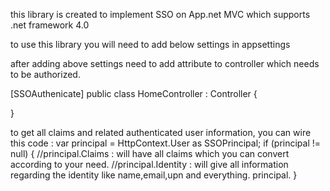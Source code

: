this library is created to implement SSO on App.net MVC which supports .net framework 4.0

to use this library you will need to add below settings in appsettings

  <appSettings>
    <add key="SSO.LoginURI" value="" />
    <add key="SSO.TokenURI" value="" />
    <add key="SSO.ClientID" value="" />
    <add key="SSO.ClientSecret" value="" />
    <add key="SSO.TenantID" value="" />
    <add key="SSO.Scope" value="" />
    <add key="SSO.RedirectURI" value="" />
  </appSettings>




after adding above settings need to add attribute to controller which needs to be authorized.

[SSOAuthenicate]
 public class HomeController : Controller
 {
 
 }
 

to get all claims and related authenticated user information, you can wire this code :
var principal = HttpContext.User as SSOPrincipal;
if (principal != null)
{
  //principal.Claims : will have all claims which you can convert according to your need.
  //principal.Identity : will give all information regarding the identity like name,email,upn and everything.
    principal.
}
